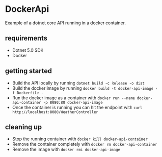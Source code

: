 # DockerApi

Example of a dotnet core API running in a docker container.

## requirements

- Dotnet 5.0 SDK
- Docker

## getting started

- Build the API locally by running `dotnet build -c Release -o dist`
- Build the docker image by running `docker build -t docker-api-image -f Dockerfile .`
- Run the docker image as a container with `docker run --name docker-api-container -p 8080:80 docker-api-image`
- Once the container is running you can hit the endpoint with `curl http://localhost:8080/WeatherController`

## cleaning up

- Stop the running container with `docker kill docker-api-container`
- Remove the container completely with `docker rm docker-api-container`
- Remove the image with `docker rmi docker-api-image`